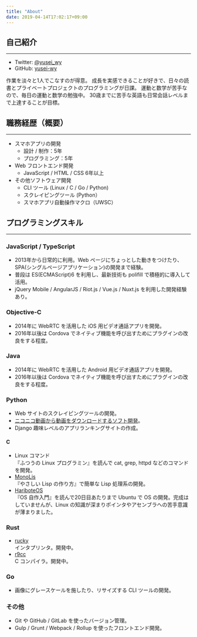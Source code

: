 ```yaml
---
title: "About"
date: 2019-04-14T17:02:17+09:00
---
```


## 自己紹介

---

* Twitter: [@yusei_wy](https://twitter.com/yusei_wy)
* GitHub: [yusei-wy](https://github.com/yusei-wy)

作業を淡々と1人でこなすのが得意。
成長を実感できることが好きで、日々の読書とプライベートプロジェクトのプログラミングが日課。
運動と数学が苦手なので、毎日の運動と数学の勉強中。
30歳までに苦手な英語も日常会話レベルまで上達することが目標。

## 職務経歴（概要）

---

* スマホアプリの開発
  * 設計 / 制作：5年
  * プログラミング：5年
* Web フロントエンド開発
  * JavaScript / HTML / CSS 6年以上
* その他ソフトウェア開発
  * CLI ツール (Linux / C / Go / Python)
  * スクレイピングツール (Python）
  * スマホアプリ自動操作マクロ（UWSC）

## プログラミングスキル

---

### JavaScript / TypeScript
  * 2013年から日常的に利用。Web ページにちょっとした動きをつけたり、SPA(シングルページアプリケーション)の開発まで経験。
  * 普段は ES(ECMAScript)6 を利用し、最新技術も polifill で積極的に導入して活用。
  * jQuery Mobile / AngularJS / Riot.js / Vue.js / Nuxt.js を利用した開発経験あり。

### Objective-C
  * 2014年に WebRTC を活用した iOS 用ビデオ通話アプリを開発。
  * 2016年以後は Cordova でネイティブ機能を呼び出すためにプラグインの改良をする程度。

### Java
  * 2014年に WebRTC を活用した Android 用ビデオ通話アプリを開発。
  * 2016年以後は Cordova でネイティブ機能を呼び出すためにプラグインの改良をする程度。

### Python
  * Web サイトのスクレイピングツールの開発。
  * [ニコニコ動画から動画をダウンロードするソフト開発](https://github.com/yusei-wy/nicodl)。
  * Django 趣味レベルのアプリランキングサイトの作成。

#### C
  * Linux コマンド  
    『ふつうの Linux プログラミン』を読んで cat, grep, httpd などのコマンドを開発。
  * [MonoLis](https://github.com/yusei-wy/MonoLis)  
    『やさしい Lisp の作り方』で簡単な Lisp 処理系の開発。
  * [HariboteOS](https://github.com/yusei-wy/HariboteOS)  
    『OS 自作入門』を読んで20日目あたりまで Ubuntu で OS の開発。完成はしていませんが、Linux の知識が深まりポインタやアセンブラへの苦手意識が薄まりました。

### Rust
  * [rucky](https://github.com/yusei-wy/rucky)  
    インタプリンタ。開発中。
  * [r9cc](https://github.com/yusei-wy/r9cc)  
    C コンパイラ。開発中。

### Go
  * 画像にグレースケールを施したり、リサイズする CLI ツールの開発。

### その他
  * Git や GitHub / GitLab を使ったバージョン管理。
  * Gulp / Grunt / Webpack / Rollup を使ったフロントエンド開発。

